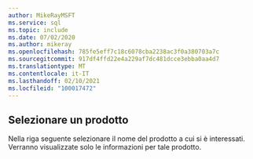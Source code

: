 ```yaml
---
author: MikeRayMSFT
ms.service: sql
ms.topic: include
ms.date: 07/02/2020
ms.author: mikeray
ms.openlocfilehash: 785fe5eff7c18c6078cba2238ac3f0a380703a7c
ms.sourcegitcommit: 917df4ffd22e4a229af7dc481dcce3ebba0aa4d7
ms.translationtype: MT
ms.contentlocale: it-IT
ms.lasthandoff: 02/10/2021
ms.locfileid: "100017472"
---
```

## <a name="select-a-product"></a>Selezionare un prodotto

Nella riga seguente selezionare il nome del prodotto a cui si è interessati. Verranno visualizzate solo le informazioni per tale prodotto.